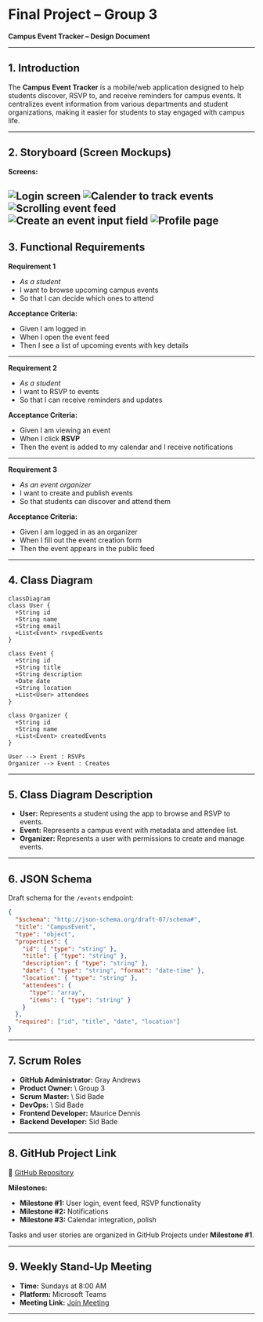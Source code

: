 # Final Project – Group 3

**Campus Event Tracker – Design Document**

---

## 1. Introduction

The **Campus Event Tracker** is a mobile/web application designed to help students discover, RSVP to, and receive reminders for campus events. It centralizes event information from various departments and student organizations, making it easier for students to stay engaged with campus life.

---

## 2. Storyboard (Screen Mockups)

**Screens:**

![Login screen](Images/StoryBoards/LoginSB.png)
![Calender to track events](Images/StoryBoards/MyEventsSB.png)
![Scrolling event feed](Images/StoryBoards/EventFeedSB.png)
![Create an event input field](Images/StoryBoards/CreateEventSB.png)
![Profile page](Images/StoryBoards/ProfileSB.png)
---

## 3. Functional Requirements

**Requirement 1**

* *As a student*
* I want to browse upcoming campus events
* So that I can decide which ones to attend

**Acceptance Criteria:**

* Given I am logged in
* When I open the event feed
* Then I see a list of upcoming events with key details

---

**Requirement 2**

* *As a student*
* I want to RSVP to events
* So that I can receive reminders and updates

**Acceptance Criteria:**

* Given I am viewing an event
* When I click **RSVP**
* Then the event is added to my calendar and I receive notifications

---

**Requirement 3**

* *As an event organizer*
* I want to create and publish events
* So that students can discover and attend them

**Acceptance Criteria:**

* Given I am logged in as an organizer
* When I fill out the event creation form
* Then the event appears in the public feed

---

## 4. Class Diagram

```mermaid
classDiagram
class User {
  +String id
  +String name
  +String email
  +List<Event> rsvpedEvents
}

class Event {
  +String id
  +String title
  +String description
  +Date date
  +String location
  +List<User> attendees
}

class Organizer {
  +String id
  +String name
  +List<Event> createdEvents
}

User --> Event : RSVPs
Organizer --> Event : Creates
```

---

## 5. Class Diagram Description

* **User:** Represents a student using the app to browse and RSVP to events.
* **Event:** Represents a campus event with metadata and attendee list.
* **Organizer:** Represents a user with permissions to create and manage events.

---

## 6. JSON Schema

Draft schema for the `/events` endpoint:

```json
{
  "$schema": "http://json-schema.org/draft-07/schema#",
  "title": "CampusEvent",
  "type": "object",
  "properties": {
    "id": { "type": "string" },
    "title": { "type": "string" },
    "description": { "type": "string" },
    "date": { "type": "string", "format": "date-time" },
    "location": { "type": "string" },
    "attendees": {
      "type": "array",
      "items": { "type": "string" }
    }
  },
  "required": ["id", "title", "date", "location"]
}
```

---

## 7. Scrum Roles

* **GitHub Administrator:** Gray Andrews
* **Product Owner:** \ Group 3
* **Scrum Master:** \ Sid Bade
* **DevOps:** \ Sid Bade
* **Frontend Developer:** Maurice Dennis
* **Backend Developer:** Sid Bade

---

## 8. GitHub Project Link

🔗 [GitHub Repository](https://github.com/AGray551)

**Milestones:**

* **Milestone #1:** User login, event feed, RSVP functionality
* **Milestone #2:** Notifications
* **Milestone #3:** Calendar integration, polish

Tasks and user stories are organized in GitHub Projects under **Milestone #1**.

---

## 9. Weekly Stand-Up Meeting

* **Time:** Sundays at 8:00 AM
* **Platform:** Microsoft Teams
* **Meeting Link:** [Join Meeting](https://teams.microsoft.com/meet/2591305635954?p=y6A2X4Zyvo2UQgz9q0)

---
